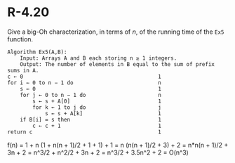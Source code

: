 # R-4.20

Give a big-Oh characterization, in terms of _n_, of the running time of the `Ex5` function.

    Algorithm Ex5(A,B):
        Input: Arrays A and B each storing n ≥ 1 integers.
        Output: The number of elements in B equal to the sum of prefix sums in A.
    c ← 0                                           1
    for i ← 0 to n − 1 do                           n
        s ← 0                                       1
        for j ← 0 to n − 1 do                       n
            s ← s + A[0]                            1
            for k ← 1 to j do                       j
                s ← s + A[k]                        1
        if B[i] = s then                            1
            c ← c + 1                               1
    return c                                        1

f(n) = 1 + n (1 + n(n + 1)/2 + 1 + 1) + 1
     = n (n(n + 1)/2 + 3) + 2
     = n*n(n + 1)/2 + 3n + 2
     = n^3/2 + n^2/2 + 3n + 2
     = n^3/2 + 3.5n^2 + 2
     = O(n^3)
